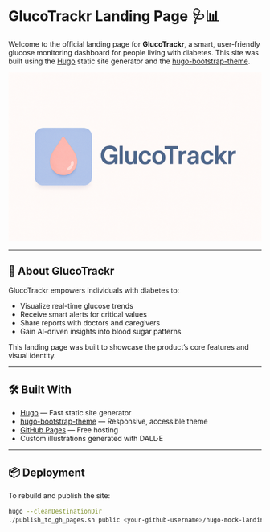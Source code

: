 # GlucoTrackr Landing Page 🩺📊

Welcome to the official landing page for **GlucoTrackr**, a smart, user-friendly glucose monitoring dashboard for people living with diabetes. This site was built using the [Hugo](https://gohugo.io/) static site generator and the [hugo-bootstrap-theme](https://github.com/filipecarneiro/hugo-bootstrap-theme).

![GlucoTrackr Screenshot](static/images/logo.png)

---

## 🚀 About GlucoTrackr

GlucoTrackr empowers individuals with diabetes to:

- Visualize real-time glucose trends
- Receive smart alerts for critical values
- Share reports with doctors and caregivers
- Gain AI-driven insights into blood sugar patterns

This landing page was built to showcase the product’s core features and visual identity.

---

## 🛠️ Built With

- [Hugo](https://gohugo.io/) — Fast static site generator
- [hugo-bootstrap-theme](https://github.com/filipecarneiro/hugo-bootstrap-theme) — Responsive, accessible theme
- [GitHub Pages](https://pages.github.com/) — Free hosting
- Custom illustrations generated with DALL·E

---


## 📦 Deployment

To rebuild and publish the site:

```bash
hugo --cleanDestinationDir
./publish_to_gh_pages.sh public <your-github-username>/hugo-mock-landing-page

